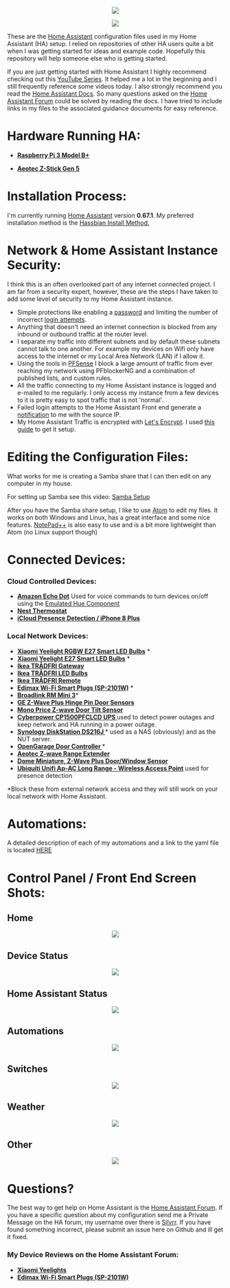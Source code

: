 
<p align="center">
  <img src="https://github.com/home-assistant/home-assistant-assets/blob/master/loading-screen.gif">
</p>

<p align="center">
 <img src="https://img.shields.io/github/last-commit/SilvrrGIT/HomeAssistant.svg?style=plasticr">
</p>

These are the [Home Assistant](https://home-assistant.io/) configuration files used in my Home Assistant (HA) setup. I relied on repositories of other HA users quite a bit when I was getting started for ideas and example code.  Hopefully this repository will help someone else who is getting started. 

If you are just getting started with Home Assistant I highly recommend checking out this [YouTube Series](https://www.youtube.com/playlist?list=PLgtGAtCt_hGTc_GAEmMhQ_XVs80mZoBIG).  It helped me a lot in the beginning and I still frequently reference some videos today.  I also strongly recommend you read the [Home Assistant Docs](https://home-assistant.io/docs/).  So many questions asked on the  [Home Assistant Forum](https://community.home-assistant.io/) could be solved by reading the docs. I have tried to include links in my files to the associated guidance documents for easy reference.  

# Hardware Running HA:
* __[Raspberry Pi 3 Model B+ ](https://www.amazon.com/dp/B07BDR5PDW/ref=psdc_1048424_t2_B07BFH96M3)__ 

* __[Aeotec Z-Stick Gen 5 ](https://www.amazon.com/Aeotec-Z-Stick-Z-Wave-create-gateway/dp/B00X0AWA6E/)__

# Installation Process:
I'm currently running [Home Assistant](https://home-assistant.io) version __0.67.1__. My preferred installation method is the [Hassbian Install Method. ](https://home-assistant.io/docs/installation/hassbian/installation/)

# Network & Home Assistant Instance Security:
I think this is an often overlooked part of any internet connected project.  I am far from a security expert, however, these are the steps I have taken to add some level of security to my Home Assistant instance.
- Simple protections like enabling a [password](https://github.com/SilvrrGIT/HomeAssistant/blob/master/configuration.yaml#L34) and limiting the number of incorrect [login attempts](https://github.com/SilvrrGIT/HomeAssistant/blob/master/configuration.yaml#L39).
- Anything that doesn't need an internet connection is blocked from any inbound or outbound traffic at the router level.
- I separate my traffic into different subnets and by default these subnets cannot talk to one another.  For example my devices on Wifi only have access to the internet or my Local Area Network (LAN) if I allow it.  
- Using the tools in [PFSense](https://www.pfsense.org/) I block a large amount of traffic from ever reaching my network using PFblockerNG and a combination of published lists, and custom rules.
- All the traffic connecting to my Home Assistant instance is logged and e-mailed to me regularly.  I only access my instance from a few devices to it is pretty easy to spot traffic that is not 'normal'.
- Failed login attempts to the Home Assistant Front end generate a [notification](https://github.com/SilvrrGIT/HomeAssistant/blob/master/automation/pc_security.yaml#L23) to me with the source IP.  
- My Home Assistant Traffic is encrypted with [Let's Encrypt](https://letsencrypt.org/).  I used [this guide](https://www.splitbrain.org/blog/2017-08/10-homeassistant_duckdns_letsencrypt) to get it setup.

# Editing the Configuration Files:
What works for me is creating a Samba share that I can then edit on any computer in my house.  

For setting up Samba see this video: [Samba Setup](https://www.youtube.com/watch?v=iQwWEsuRWUw&t=5s)

After you have the Samba share setup, I like to use [Atom](https://atom.io/) to edit my files.  It works on both Windows and Linux, has a great interface and some nice features. [NotePad++](https://notepad-plus-plus.org/) is also easy to use and is a bit more lightweight than Atom (no Linux support though)

# Connected Devices:

### Cloud Controlled Devices:
* __[Amazon Echo Dot](https://www.amazon.com/All-New-Amazon-Echo-Dot-Add-Alexa-To-Any-Room/dp/B01DFKC2SO)__ Used for voice commands to turn devices on/off using the [Emulated Hue Component](https://home-assistant.io/components/emulated_hue/)
* __[Nest Thermostat](https://nest.com/thermostat/meet-nest-thermostat/)__
* __[iCloud Presence Detection / iPhone 8 Plus](https://www.apple.com/shop/buy-iphone/iphone-8)__

### Local Network Devices:
* __[Xiaomi Yeelight RGBW E27 Smart LED Bulbs](http://www.gearbest.com/smart-lighting/pp_361555.html)__ *
* __[Xiaomi Yeelight E27 Smart LED Bulbs](http://www.gearbest.com/smart-light-bulb/pp_278478.html)__ *
* __[Ikea TRÅDFRI Gateway](http://www.ikea.com/us/en/catalog/products/00337813/)__
* __[Ikea TRÅDFRI LED Bulbs](http://www.ikea.com/us/en/catalog/products/20318267/)__
* __[Ikea TRÅDFRI Remote](http://www.ikea.com/us/en/catalog/products/20303317/)__
* __[Edimax Wi-Fi Smart Plugs (SP-2101W)](https://www.amazon.com/Edimax-Wi-Fi-Energy-Management-SP-2101W/dp/B00N4OBJAO/)__ *
* __[Broadlink RM Mini 3](https://www.amazon.com/BroadLink-Control-Universal-Remote-RMMINI3-EN/dp/B01FK2SDOC/ref=sr_1_2?ie=UTF8&qid=1499475366&sr=8-2&keywords=broadlink+mini3)__*
* __[GE Z-Wave Plus Hinge Pin Door Sensors ](https://www.amazon.com/GE-Wireless-Attaches-Existing-32563/dp/B01KQDIUAW/)__
* __[Mono Price Z-wave Door Tilt Sensor ](https://www.monoprice.com/product?p_id=11987)__
* __[Cyberpower CP1500PFCLCD UPS ](https://www.amazon.com/CyberPower-CP1500PFCLCD-Sinewave-Outlets-Mini-Tower/dp/B00429N19W)__ used to detect power outages and keep network and HA running in a power outage.
* __[Synology DiskStation DS216J ](https://www.amazon.com/Synology-DiskStation-3-5-Inches-1xGigabit-DS216J/dp/B01BNPT1EG)__* used as a NAS (obviously) and as the NUT server. 
* __[OpenGarage Door Controller ](https://www.amazon.com/OpenGarage-WiFi-enabled-Garage-Door-Opener/dp/B01M4RL0CL)__*
* __[Aeotec Z-wave Range Extender ](https://www.amazon.com/Aeotec-Range-Extender-Z-Wave-repeater/dp/B01M6CKJXC)__
* __[Dome Miniature, Z-Wave Plus Door/Window Sensor](https://www.amazon.com/Dome-Home-Automation-Miniature-DMWD1/dp/B01JGMZNNG)__
* __[Ubiquiti Unifi Ap-AC Long Range - Wireless Access Point](https://www.amazon.com/Ubiquiti-Unifi-Ap-AC-Long-Range/dp/B015PRCBBI)__ used for presence detection

*Block these from external network access and they will still work on your local network with Home Assistant.

# Automations:
A detailed description of each of my automations and a link to the yaml file is located [HERE](https://github.com/SilvrrGIT/HomeAssistant/tree/master/automation#bedtime_notificationsyaml-automations)

# Control Panel / Front End Screen Shots:

## Home
<p align="center">
  <img src="https://raw.githubusercontent.com/SilvrrGIT/HomeAssistant/master/ScreenShots/home.png">
</p>

## Device Status
<p align="center">
  <img src="https://raw.githubusercontent.com/SilvrrGIT/HomeAssistant/master/ScreenShots/devicestatus.png">
</p>

## Home Assistant Status
<p align="center">
  <img src="https://raw.githubusercontent.com/SilvrrGIT/HomeAssistant/master/ScreenShots/ha.png">
</p>

## Automations
<p align="center">
  <img src="https://raw.githubusercontent.com/SilvrrGIT/HomeAssistant/master/ScreenShots/automations.png">
</p>

## Switches
<p align="center">
  <img src="https://raw.githubusercontent.com/SilvrrGIT/HomeAssistant/master/ScreenShots/switches.png">
</p>

## Weather
<p align="center">
  <img src="https://raw.githubusercontent.com/SilvrrGIT/HomeAssistant/master/ScreenShots/weather.png">
</p>

## Other
<p align="center">
  <img src="https://raw.githubusercontent.com/SilvrrGIT/HomeAssistant/master/ScreenShots/Other.PNG">
</p>

# Questions?

The best way to get help on Home Assistant is the [Home Assistant Forum](https://community.home-assistant.io/).  If you have a specific question about my configuration send me a Private Message on the HA forum, my username over there is [Silvrr](https://community.home-assistant.io/u/silvrr/).  If you have found something incorrect, please submit an issue here on Github and ill get it fixed.

### My Device Reviews on the Home Assistant Forum:
* __[Xiaomi Yeelights](https://community.home-assistant.io/t/yeelight-led-bulbs-rgb-and-white-bulbs/14620)__
* __[Edimax Wi-Fi Smart Plugs (SP-2101W)](https://community.home-assistant.io/t/edimax-wi-fi-smart-switch-plug-sp-2101w/9036)__
